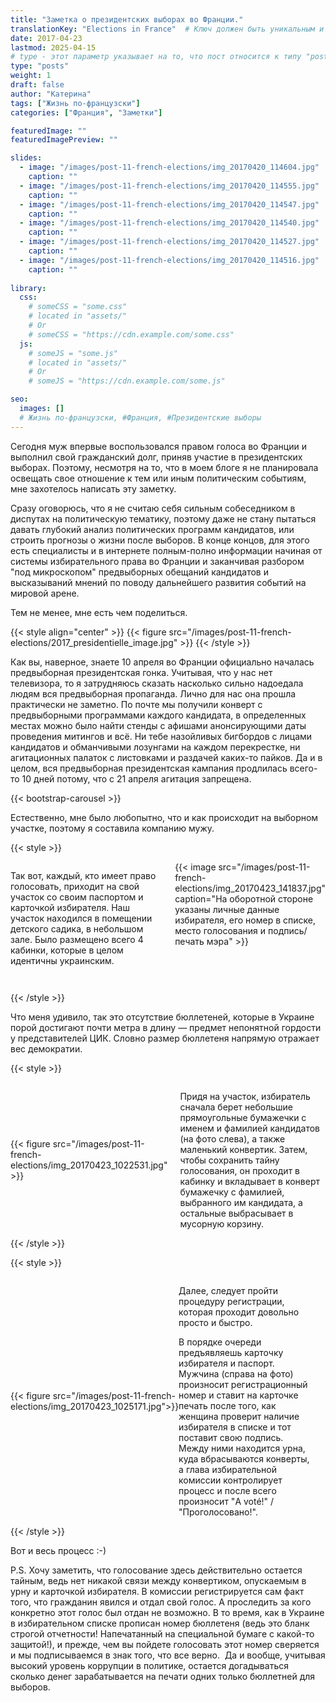 ```yaml
---
title: "Заметка о президентских выборах во Франции."
translationKey: "Elections in France"  # Ключ должен быть уникальным и постоянным
date: 2017-04-23
lastmod: 2025-04-15
# type - этот параметр указывает на то, что пост относится к типу "post"
type: "posts"
weight: 1
draft: false
author: "Катерина"
tags: ["Жизнь по-французски"]
categories: ["Франция", "Заметки"]

featuredImage: ""
featuredImagePreview: ""

slides:
  - image: "/images/post-11-french-elections/img_20170420_114604.jpg"
    caption: ""
  - image: "/images/post-11-french-elections/img_20170420_114555.jpg"
    caption: ""
  - image: "/images/post-11-french-elections/img_20170420_114547.jpg"
    caption: ""
  - image: "/images/post-11-french-elections/img_20170420_114540.jpg"
    caption: ""
  - image: "/images/post-11-french-elections/img_20170420_114527.jpg"
    caption: ""
  - image: "/images/post-11-french-elections/img_20170420_114516.jpg"
    caption: ""
 
library:
  css:
    # someCSS = "some.css"
    # located in "assets/"
    # Or
    # someCSS = "https://cdn.example.com/some.css"
  js:
    # someJS = "some.js"
    # located in "assets/"
    # Or
    # someJS = "https://cdn.example.com/some.js"

seo:
  images: []
  # Жизнь по-французски, #Франция, #Президентские выборы
---
```


Сегодня муж впервые воспользовался правом голоса во Франции и выполнил свой гражданский долг, приняв участие в президентских выборах. Поэтому, несмотря на то, что в моем блоге я не планировала освещать свое отношение к тем или иным политическим событиям, мне захотелось написать эту заметку.

Сразу оговорюсь, что я не считаю себя сильным собеседником в диспутах на политическую тематику, поэтому даже не стану пытаться давать глубокий анализ политических программ кандидатов, или строить прогнозы о жизни после выборов. В конце концов, для этого есть специалисты и в интернете полным-полно информации начиная от системы избирательного права во Франции и заканчивая разбором "под микроскопом" предвыборных обещаний кандидатов и высказываний мнений по поводу дальнейшего развития событий на мировой арене.

Тем не менее, мне есть чем поделиться.

{{< style align="center" >}}
{{< figure src="/images/post-11-french-elections/2017_presidentielle_image.jpg" >}}
{{< /style >}}
<br>

Как вы, наверное, знаете 10 апреля во Франции официально началась предвыборная президентская гонка. Учитывая, что у нас нет телевизора, то я затрудняюсь сказать насколько сильно надоедала людям вся предвыборная пропаганда. Лично для нас она прошла практически не заметно. По почте мы получили конверт с предвыборными программами каждого кандидата, в определенных местах можно было найти стенды с афишами анонсирующими даты проведения митингов и всё. Ни тебе назойливых бигбордов с лицами кандидатов и обманчивыми лозунгами на каждом перекрестке, ни агитационных палаток с листовками и раздачей каких-то пайков. Да и в целом, вся предвыборная президентская кампания продлилась всего-то 10 дней потому, что с 21 апреля агитация запрещена.

<!-- Первая карусель -->
{{< bootstrap-carousel >}}
<br>

Естественно, мне было любопытно, что и как происходит на выборном участке, поэтому я составила компанию мужу.

{{< style >}}
<div style="display: flex; align-items: flex-start; gap: 20px; margin-bottom: 2em;">
  <!-- Левая часть: текст -->
  <div style="flex: 1;">
    <p>Так вот, каждый, кто имеет право голосовать, приходит на свой участок со своим паспортом и карточкой избирателя. Наш участок находился в помещении детского садика, в небольшом зале. Было размещено всего 4 кабинки, которые в целом идентичны украинским.</p>
  </div>
  <!-- Правая часть: картинка и подпись -->
  <div style="flex: 0 0 45%;">
    {{< image 
      src="/images/post-11-french-elections/img_20170423_141837.jpg" 
      caption="На оборотной стороне указаны личные данные избирателя, его номер в списке, место голосования и подпись/печать мэра" 
    >}}
  </div>
</div>
{{< /style >}}

Что меня удивило, так это отсутствие бюллетеней, которые в Украине порой достигают почти метра в длину — предмет непонятной гордости у представителей ЦИК. Словно размер бюллетеня напрямую отражает вес демократии.

{{< style >}}
 <div style="display: flex; align-items: center;">
    <div style="flex: 0 0 45%;">
        {{< figure src="/images/post-11-french-elections/img_20170423_1022531.jpg" >}}
    </div>
       <div style="flex: 1; margin-left: 20px;"> <!-- Отступ справа от текста -->
       <p> Придя на участок, избиратель сначала берет небольшие прямоугольные бумажечки с именем и фамилией кандидатов (на фото слева), а также маленький конвертик. Затем, чтобы сохранить тайну голосования, он проходит в кабинку и вкладывает в конверт бумажечку с фамилией, выбранного им кандидата, а остальные выбрасывает в мусорную корзину.</p>
    </div>
</div>
{{< /style >}}

{{< style >}}
 <div style="display: flex; align-items: center;">
    <div style="flex: 0 0 45%;">
        {{< figure src="/images/post-11-french-elections/img_20170423_1025171.jpg">}}
    </div>
       <div style="flex: 1; margin-right: 20px;"> <!-- Отступ справа от текста -->
       <p> Далее, следует пройти процедуру регистрации, которая проходит довольно просто и быстро.</p>
       <p>В порядке очереди предъявляешь карточку избирателя и паспорт. Мужчина (справа на фото) произносит регистрационный номер и ставит на карточке печать после того, как женщина проверит наличие избирателя в списке и тот поставит свою подпись. Между ними находится урна, куда вбрасываются конверты, а глава избирательной комиссии контролирует процесс и после всего произносит "A voté!" / "Проголосовано!".</p>
    </div>
</div>
{{< /style >}}

Вот и весь процесс :-)

P.S. Хочу заметить, что голосование здесь действительно остается тайным, ведь нет никакой связи между конвертиком, опускаемым в урну и карточкой избирателя. В комиссии регистрируется сам факт того, что гражданин явился и отдал свой голос. А проследить за кого конкретно этот голос был отдан не возможно. В то время, как в Украине в избирательном списке прописан номер бюллетеня (ведь это бланк строгой отчетности! Напечатанный на специальной бумаге с какой-то защитой!), и прежде, чем вы пойдете голосовать этот номер сверяется и мы подписываемся в знак того, что все верно.  Да и вообще, учитывая высокий уровень коррупции в политике, остается догадываться сколько денег зарабатывается на печати одних только бюллетней для выборов.